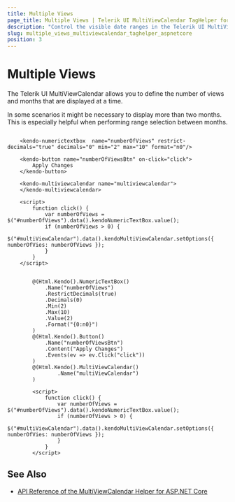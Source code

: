 ```yaml
---
title: Multiple Views
page_title: Multiple Views | Telerik UI MultiViewCalendar TagHelper for ASP.NET Core
description: "Control the visible date ranges in the Telerik UI MultiViewCalendar TagHelper and manage the number of its horizontally rendered views."
slug: multiple_views_multiviewcalendar_taghelper_aspnetcore
position: 3
---
```


# Multiple Views

The Telerik UI MultiViewCalendar allows you to define the number of views and months that are displayed at a time.

In some scenarios it might be necessary to display more than two months. This is especially helpful when performing range selection between months.

```tagHelper

    <kendo-numerictextbox  name="numberOfViews" restrict-decimals="true" decimals="0" min="2" max="10" format="n0"/>

    <kendo-button name="numberOfViewsBtn" on-click="click">
        Apply Changes
    </kendo-button>

    <kendo-multiviewcalendar name="multiviewcalendar">
    </kendo-multiviewcalendar>

    <script>
        function click() {
            var numberOfViews = $("#numberOfViews").data().kendoNumericTextBox.value();
            if (numberOfViews > 0) {
                $("#multiViewCalendar").data().kendoMultiViewCalendar.setOptions({ numberOfVies: numberOfViews });
            }
        }
    </script>

```
```Razor

        @(Html.Kendo().NumericTextBox()
            .Name("numberOfViews")
            .RestrictDecimals(true)
            .Decimals(0)
            .Min(2)
            .Max(10)
            .Value(2)
            .Format("{0:n0}")
        )
        @(Html.Kendo().Button()
            .Name("numberOfViewsBtn")
            .Content("Apply Changes")
            .Events(ev => ev.Click("click"))
        )
        @(Html.Kendo().MultiViewCalendar()
                .Name("multiViewCalendar")
        )

        <script>
            function click() {
                var numberOfViews = $("#numberOfViews").data().kendoNumericTextBox.value();
                if (numberOfViews > 0) {
                    $("#multiViewCalendar").data().kendoMultiViewCalendar.setOptions({ numberOfVies: numberOfViews });
                }
            }
        </script>
```

## See Also

* [API Reference of the MultiViewCalendar Helper for ASP.NET Core](/api/multiviewcalendar)
